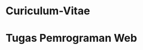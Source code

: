 # Curiculum-Vitae
# Tugas Pemrograman Web 
<!DOCTYPE html>
<html lang="en">
<head>
    <title>CURICULUM VITAE</title>
    <style type="text/css">
    table
        {background-color: yellow;}
    #below
        {background-color: black}

    </style>
</head>
<body>
    <center>
    <h1 align="center">CURRICULUM VITAE</h1>
    <table border="1" width="700px" a>
        <tr>
            <td colspan="2">
                <img src="Taufiq.jpg" height="150px" width="150px" alt="">
            </td>
            <td colspan="2">
                <h3 align="center">PROFIL SAYA</h3>
                <p align="justify">Namaku Moh Taufiqur Rochman lahir di Pasuruan, Jawa Timur. Kota yang dihimpit oleh dua hawa. Semakin ke 
                utara semakin dingin karena gunung bromo, semakin ke selatan semakin panas karena pantai laut jawa. 
                Hobby saya membaca novel tere liye dan suka membaca dan menonton video tentang game dan motorsport. 
                Bercita-cita menjadi programmer yang mempunyai pondasan islami</p>
            </td>
        </tr>
        <tr>
            <td colspan="2.5">
                <h3 align="center">HOBBY</h3>
                <p align="center">Membaca Novel</p>
                <p align="center">Nonton Motorsport</p>
                <p align="center">Nonton Edukasi dan Sejarah</p>
            </td>
            <td colspan="2">
                <h3 align="center">DATA PRIBADI</h3>
                <p align="center">TTL : Pasuruan, 25 April 2001</p>
                <p align="center">Jenis Kelamin : Laki-laki</p>
                <p align="center">Status : Belum Menikah</p>
                <p align="center">Tinggi / Berat : 165 cm / 45 kg</p>
            </td>
        <tr>
            <td colspan="2">
                <h3 align="center">PENDIDIKAN</h3>
                <p align="center">SDN Kebonagung Pasuruan</p>
                <p align="center">SMPN 4 Pasuruan</p>
                <p align="center">SMAN 4 Pasuruan</p>
                <p align="center">Pesantren Petik Depok</p>
            </td>
            <td colpsan="2">
                <h3 align="center">PENGALAMAN TERBAIK</h3>
                <p align="center">Lulusan terbaik dan termuda pada umur 10 tahun di TPQ</li>
                <p align="center">Rangking 5 Besar di Sekolah Dasar</p>
                <p align="center">Menjadi bagian keagamaan di Pesantren Petik</p>
                <p align="center">Menghafal 2 Juz Al-Qurandi Pesantren Petik</p>
            </td>
        </tr>
        <tr>
            <td colspan="5">
                <h2 align="center">KONTAK</h2>
                <h4 align="justify">&nbsp;&nbsp;&nbsp;&nbsp;EMAIL</h4>
                <p  align="justify">&nbsp;&nbsp;&nbsp;&nbsp;Fidargamer123@gmail.com</p>
                <h4 align="justify">&nbsp;&nbsp;&nbsp;&nbsp;FACEBOOK</h4>
                <p  align="justify">&nbsp;&nbsp;&nbsp;&nbsp;Moh Taufiqur Rochman</p>
                <h4 align="justify">&nbsp;&nbsp;&nbsp;&nbsp;INSTAGRAM</h4>
                <p  align="justify">&nbsp;&nbsp;&nbsp;&nbsp;@tau.fiiqur_int</p>
                <h4 align="justify">&nbsp;&nbsp;&nbsp;&nbsp;WHATSAPP</h4>
                <P  align="justify">&nbsp;&nbsp;&nbsp;&nbsp;0812-3582-9579</P>
            </td>
        </tr>
        <tr>
            <td id="below" colspan="5">
                <p>NOTHING TO SEE HERE, GO AWAY ~GTA SAN ANDREAS EASTER EGG</p>
            </td>
        </tr>
    </table>
    </center>
</body>
</html>
